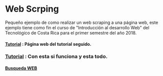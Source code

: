 # Web Scrping

Pequeño ejemplo de como realizar un web scraping a una página web, este ejemplo tiene como fin el curso de "Introducción al desarrollo Web" del Tecnológico de Costa Rica para el primer semestre del año 2018.

#### [Tutorial](https://scotch.io/tutorials/scraping-the-web-with-node-js) : Página web del tutorial seguido.

### [Tutorial](https://www.digitalocean.com/community/tutorials/how-to-use-node-js-request-and-cheerio-to-set-up-simple-web-scraping) : Con esta si funciona y esta todo.


#### [Busqueda WEB](https://www.google.com/search?q=web+scraping+con+node&oq=Web+scraping+&aqs=chrome.2.69i57j0j35i39l2j0l2.6639j0j7&sourceid=chrome&ie=UTF-8)


